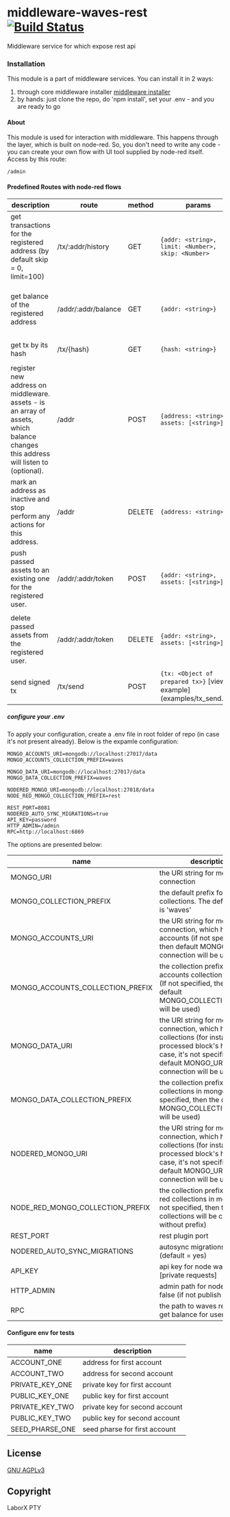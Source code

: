 # middleware-waves-rest [![Build Status](https://travis-ci.org/ChronoBank/middleware-waves-rest.svg?branch=master)](https://travis-ci.org/ChronoBank/middleware-waves-rest)

Middleware service for which expose rest api

### Installation

This module is a part of middleware services. You can install it in 2 ways:

1) through core middleware installer  [middleware installer](https://www.npmjs.com/package/chronobank-middleware)
2) by hands: just clone the repo, do 'npm install', set your .env - and you are ready to go

#### About
This module is used for interaction with middleware. This happens through the layer, which is built on node-red.
So, you don't need to write any code - you can create your own flow with UI tool supplied by node-red itself. Access by this route:
```
/admin
````


#### Predefined Routes with node-red flows

| description | route | method | params | output | 
| --------- | ---- | - | ---- | --- | 
| get transactions for the registered address (by default skip = 0, limit=100) | /tx/:addr/history   | GET | ``` {addr: <string>, limit: <Number>, skip: <Number> ```  |```[<Object of tx>]```  [view example](examples/history.md)  
| get balance of the registered address| /addr/:addr/balance  | GET | ``` {addr: <string>} ``` | ``` {balance: <Number>, assets: {assetId: <Number>}} ```  [view example](examples/balance.md) 
| get tx by its hash | /tx/{hash}   | GET | ``` {hash: <string>} ``` | ```<Object of tx>```  [view example](examples/tx.md) 
| register new address on middleware. assets - is an array of assets, which balance changes this address will listen to (optional). | /addr   | POST | ``` {address: <string>, assets: [<string>]} ``` | ``` {code: <Number>, message: <string>} ```  <italic>Example:</italic> ```{code: 1, message: 'ok'} ``` 
| mark an address as inactive and stop perform any actions for this address. | /addr | DELETE | ``` {address: <string>} ``` | ``` {code: <Number>, message: <string>} ```  <italic>Example:</italic> ```{code: 1, message: 'ok'} ``` 
| push passed assets to an existing one for the registered user. | /addr/:addr/token   | POST | ``` {addr: <string>, assets: [<string>]} ``` |  ``` {code: <Number>, message: <string>} ``` <italic>Example:</italic> ```{code: 1, message: 'ok'} ``` 
| delete passed assets  from the registered user. | /addr/:addr/token   | DELETE | ``` {addr: <string>, assets: [<string>]} ``` |  ``` {code: <Number>, message: <string>} ```  <italic>Example:</italic> ``` {code: 1, message: 'ok'} ```
| send signed tx | /tx/send | POST | ```{tx: <Object of prepared tx>}``` [view example] (examples/tx_send.md) | ```{tx: <Object of tx>}``` [view example](examples/tx.md)


##### сonfigure your .env

To apply your configuration, create a .env file in root folder of repo (in case it's not present already).
Below is the expamle configuration:

```
MONGO_ACCOUNTS_URI=mongodb://localhost:27017/data
MONGO_ACCOUNTS_COLLECTION_PREFIX=waves

MONGO_DATA_URI=mongodb://localhost:27017/data
MONGO_DATA_COLLECTION_PREFIX=waves

NODERED_MONGO_URI=mongodb://localhost:27018/data
NODE_RED_MONGO_COLLECTION_PREFIX=rest

REST_PORT=8081
NODERED_AUTO_SYNC_MIGRATIONS=true
API_KEY=password
HTTP_ADMIN=/admin
RPC=http://localhost:6869
```

The options are presented below:

| name | description|
| ------ | ------ |
| MONGO_URI   | the URI string for mongo connection
| MONGO_COLLECTION_PREFIX   | the default prefix for all mongo collections. The default value is 'waves'
| MONGO_ACCOUNTS_URI   | the URI string for mongo connection, which holds users accounts (if not specified, then default MONGO_URI connection will be used)
| MONGO_ACCOUNTS_COLLECTION_PREFIX   | the collection prefix for accounts collection in mongo (If not specified, then the default MONGO_COLLECTION_PREFIX will be used)
| MONGO_DATA_URI   | the URI string for mongo connection, which holds data collections (for instance, processed block's height). In case, it's not specified, then default MONGO_URI connection will be used)
| MONGO_DATA_COLLECTION_PREFIX   | the collection prefix for data collections in mongo (If not specified, then the default MONGO_COLLECTION_PREFIX will be used)
| NODERED_MONGO_URI   | the URI string for mongo connection, which holds data collections (for instance, processed block's height). In case, it's not specified, then default MONGO_URI connection will be used)
| NODE_RED_MONGO_COLLECTION_PREFIX   | the collection prefix for node-red collections in mongo (If not specified, then the collections will be created without prefix)
| REST_PORT   | rest plugin port
| NODERED_AUTO_SYNC_MIGRATIONS   | autosync migrations on start (default = yes)
| API_KEY | api key for node waves [private requests]
| HTTP_ADMIN | admin path for nodered or false (if not publish as default)
| RPC   | the path to waves rest api for get balance for user 

#### Configure env for tests


| name | description|
| ------ | ------ |
| ACCOUNT_ONE | address for first account
| ACCOUNT_TWO | address for second account
| PRIVATE_KEY_ONE | private key for first account
| PUBLIC_KEY_ONE | public key for first account
| PRIVATE_KEY_TWO | private key for second account
| PUBLIC_KEY_TWO | public key for second account
| SEED_PHARSE_ONE | seed pharse for first account



License
----
 [GNU AGPLv3](LICENSE)

Copyright
----
LaborX PTY
